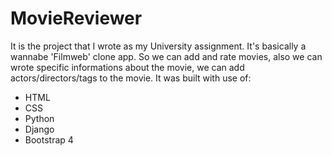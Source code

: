 # MovieReviewer

It is the project that I wrote as my University assignment. It's basically a wannabe 'Filmweb' clone app. So we can add and rate movies, also we can wrote specific informations about the movie, we can add actors/directors/tags to the movie. It was built with use of:
- HTML
- CSS
- Python
- Django
- Bootstrap 4

